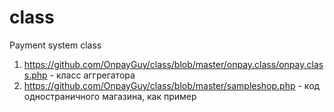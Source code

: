 class
=====

Payment system class

1. https://github.com/OnpayGuy/class/blob/master/onpay.class/onpay.class.php - класс аггрегатора
2. https://github.com/OnpayGuy/class/blob/master/sampleshop.php - код одностраничного магазина, как пример
